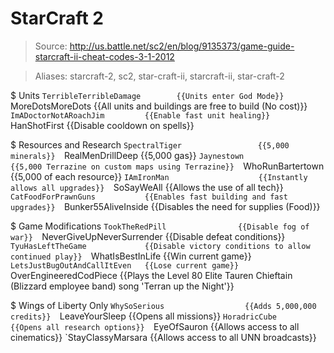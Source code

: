 # StarCraft 2

> Source: http://us.battle.net/sc2/en/blog/9135373/game-guide-starcraft-ii-cheat-codes-3-1-2012

> Aliases: starcraft-2, sc2, star-craft-ii, starcraft-ii, star-craft-2

$ Units
    `TerribleTerribleDamage        {{Units enter God Mode}} 
    `MoreDotsMoreDots              {{All units and buildings are free to build (No cost)}} 
    `ImADoctorNotARoachJim         {{Enable fast unit healing}} 
    `HanShotFirst                  {{Disable cooldown on spells}} 

$ Resources and Research
    `SpectralTiger                 {{5,000 minerals}} 
    `RealMenDrillDeep              {{5,000 gas}} 
    `Jaynestown                    {{5,000 Terrazine on custom maps using Terrazine}} 
    `WhoRunBartertown              {{5,000 of each resource}} 
    `IAmIronMan                    {{Instantly allows all upgrades}} 
    `SoSayWeAll                    {{Allows the use of all tech}} 
    `CatFoodForPrawnGuns           {{Enables fast building and fast upgrades}} 
    `Bunker55AliveInside           {{Disables the need for supplies (Food)}} 

$ Game Modifications
    `TookTheRedPill                {{Disable fog of war}} 
    `NeverGiveUpNeverSurrender     {{Disable defeat conditions}} 
    `TyuHasLeftTheGame             {{Disable victory conditions to allow continued play}} 
    `WhatIsBestInLife              {{Win current game}} 
    `LetsJustBugOutAndCallItEven   {{Lose current game}} 
    `OverEngineeredCodPiece        {{Plays the Level 80 Elite Tauren Chieftain (Blizzard employee band) song 'Terran up the Night'}} 

$ Wings of Liberty Only
    `WhySoSerious                  {{Adds 5,000,000 credits}} 
    `LeaveYourSleep                {{Opens all missions}} 
    `HoradricCube                  {{Opens all research options}} 
    `EyeOfSauron                   {{Allows access to all cinematics}} 
    `StayClassyMarsara             {{Allows access to all UNN broadcasts}} 

